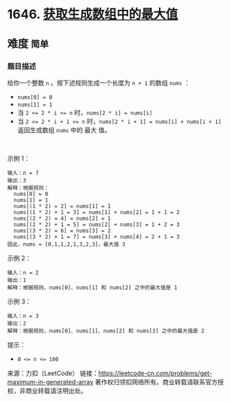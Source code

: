 # 1646. [获取生成数组中的最大值](https://leetcode-cn.com/problems/get-maximum-in-generated-array/)  
<font size=5> 难度 `简单` </font>
---

### 题目描述

给你一个整数 `n` 。按下述规则生成一个长度为 `n + 1` 的数组 `nums` ：

* `nums[0] = 0`
* `nums[1] = 1`
* 当 `2 <= 2 * i <= n` 时，`nums[2 * i] = nums[i]`
* 当 `2 <= 2 * i + 1 <= n` 时，`nums[2 * i + 1] = nums[i] + nums[i + 1]`
返回生成数组 `nums` 中的 最大 值。

 

示例 1：
```
输入：n = 7
输出：3
解释：根据规则：
  nums[0] = 0
  nums[1] = 1
  nums[(1 * 2) = 2] = nums[1] = 1
  nums[(1 * 2) + 1 = 3] = nums[1] + nums[2] = 1 + 1 = 2
  nums[(2 * 2) = 4] = nums[2] = 1
  nums[(2 * 2) + 1 = 5] = nums[2] + nums[3] = 1 + 2 = 3
  nums[(3 * 2) = 6] = nums[3] = 2
  nums[(3 * 2) + 1 = 7] = nums[3] + nums[4] = 2 + 1 = 3
因此，nums = [0,1,1,2,1,3,2,3]，最大值 3
```
示例 2：
```
输入：n = 2
输出：1
解释：根据规则，nums[0]、nums[1] 和 nums[2] 之中的最大值是 1
```
示例 3：
```
输入：n = 3
输出：2
解释：根据规则，nums[0]、nums[1]、nums[2] 和 nums[3] 之中的最大值是 2
```

提示：

* `0 <= n <= 100`

来源：力扣（LeetCode）
链接：https://leetcode-cn.com/problems/get-maximum-in-generated-array
著作权归领扣网络所有。商业转载请联系官方授权，非商业转载请注明出处。
